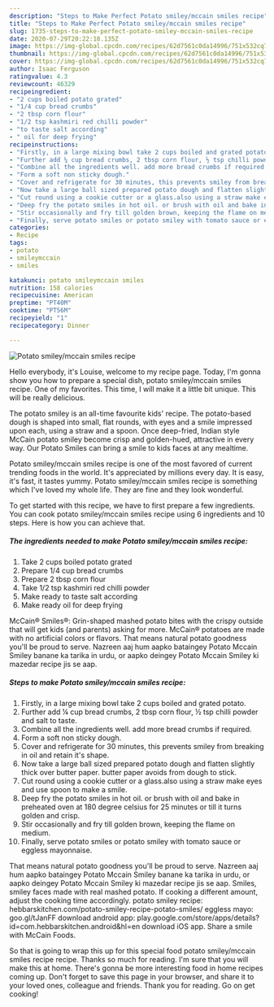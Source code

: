 ```yaml
---
description: "Steps to Make Perfect Potato smiley/mccain smiles recipe"
title: "Steps to Make Perfect Potato smiley/mccain smiles recipe"
slug: 1735-steps-to-make-perfect-potato-smiley-mccain-smiles-recipe
date: 2020-07-29T20:22:18.135Z
image: https://img-global.cpcdn.com/recipes/62d7561c0da14996/751x532cq70/potato-smileymccain-smiles-recipe-recipe-main-photo.jpg
thumbnail: https://img-global.cpcdn.com/recipes/62d7561c0da14996/751x532cq70/potato-smileymccain-smiles-recipe-recipe-main-photo.jpg
cover: https://img-global.cpcdn.com/recipes/62d7561c0da14996/751x532cq70/potato-smileymccain-smiles-recipe-recipe-main-photo.jpg
author: Isaac Ferguson
ratingvalue: 4.3
reviewcount: 46329
recipeingredient:
- "2 cups boiled potato grated"
- "1/4 cup bread crumbs"
- "2 tbsp corn flour"
- "1/2 tsp kashmiri red chilli powder"
- "to taste salt according"
- " oil for deep frying"
recipeinstructions:
- "Firstly, in a large mixing bowl take 2 cups boiled and grated potato."
- "Further add ¼ cup bread crumbs, 2 tbsp corn flour, ½ tsp chilli powder and salt to taste."
- "Combine all the ingredients well. add more bread crumbs if required."
- "Form a soft non sticky dough."
- "Cover and refrigerate for 30 minutes, this prevents smiley from breaking in oil and retain it&#39;s shape."
- "Now take a large ball sized prepared potato dough and flatten slightly thick over butter paper. butter paper avoids from dough to stick."
- "Cut round using a cookie cutter or a glass.also using a straw make eyes and use spoon to make a smile."
- "Deep fry the potato smiles in hot oil. or brush with oil and bake in preheated oven at 180 degree celsius for 25 minutes or till it turns golden and crisp."
- "Stir occasionally and fry till golden brown, keeping the flame on medium."
- "Finally, serve potato smiles or potato smiley with tomato sauce or eggless mayonnaise."
categories:
- Recipe
tags:
- potato
- smileymccain
- smiles

katakunci: potato smileymccain smiles 
nutrition: 158 calories
recipecuisine: American
preptime: "PT40M"
cooktime: "PT56M"
recipeyield: "1"
recipecategory: Dinner

---
```



![Potato smiley/mccain smiles recipe](https://img-global.cpcdn.com/recipes/62d7561c0da14996/751x532cq70/potato-smileymccain-smiles-recipe-recipe-main-photo.jpg)

Hello everybody, it's Louise, welcome to my recipe page. Today, I'm gonna show you how to prepare a special dish, potato smiley/mccain smiles recipe. One of my favorites. This time, I will make it a little bit unique. This will be really delicious.

The potato smiley is an all-time favourite kids&#39; recipe. The potato-based dough is shaped into small, flat rounds, with eyes and a smile impressed upon each, using a straw and a spoon. Once deep-fried, Indian style McCain potato smiley become crisp and golden-hued, attractive in every way. Our Potato Smiles can bring a smile to kids faces at any mealtime.

Potato smiley/mccain smiles recipe is one of the most favored of current trending foods in the world. It's appreciated by millions every day. It is easy, it's fast, it tastes yummy. Potato smiley/mccain smiles recipe is something which I've loved my whole life. They are fine and they look wonderful.


To get started with this recipe, we have to first prepare a few ingredients. You can cook potato smiley/mccain smiles recipe using 6 ingredients and 10 steps. Here is how you can achieve that.

<!--inarticleads1-->

##### The ingredients needed to make Potato smiley/mccain smiles recipe:

1. Take 2 cups boiled potato grated
1. Prepare 1/4 cup bread crumbs
1. Prepare 2 tbsp corn flour
1. Take 1/2 tsp kashmiri red chilli powder
1. Make ready to taste salt according
1. Make ready  oil for deep frying


McCain® Smiles®: Grin-shaped mashed potato bites with the crispy outside that will get kids (and parents) asking for more. McCain® potatoes are made with no artificial colors or flavors. That means natural potato goodness you&#39;ll be proud to serve. Nazreen aaj hum aapko bataingey Potato Mccain Smiley banane ka tarika in urdu, or aapko deingey Potato Mccain Smiley ki mazedar recipe jis se aap. 

<!--inarticleads2-->

##### Steps to make Potato smiley/mccain smiles recipe:

1. Firstly, in a large mixing bowl take 2 cups boiled and grated potato.
1. Further add ¼ cup bread crumbs, 2 tbsp corn flour, ½ tsp chilli powder and salt to taste.
1. Combine all the ingredients well. add more bread crumbs if required.
1. Form a soft non sticky dough.
1. Cover and refrigerate for 30 minutes, this prevents smiley from breaking in oil and retain it&#39;s shape.
1. Now take a large ball sized prepared potato dough and flatten slightly thick over butter paper. butter paper avoids from dough to stick.
1. Cut round using a cookie cutter or a glass.also using a straw make eyes and use spoon to make a smile.
1. Deep fry the potato smiles in hot oil. or brush with oil and bake in preheated oven at 180 degree celsius for 25 minutes or till it turns golden and crisp.
1. Stir occasionally and fry till golden brown, keeping the flame on medium.
1. Finally, serve potato smiles or potato smiley with tomato sauce or eggless mayonnaise.


That means natural potato goodness you&#39;ll be proud to serve. Nazreen aaj hum aapko bataingey Potato Mccain Smiley banane ka tarika in urdu, or aapko deingey Potato Mccain Smiley ki mazedar recipe jis se aap. Smiles, smiley faces made with real mashed potato. If cooking a different amount, adjust the cooking time accordingly. potato smiley recipe: hebbarskitchen.com/potato-smiley-recipe-potato-smiles/ eggless mayo: goo.gl/tJanFF download android app: play.google.com/store/apps/details?id=com.hebbarskitchen.android&amp;hl=en download iOS app. Share a smile with McCain Foods. 

So that is going to wrap this up for this special food potato smiley/mccain smiles recipe recipe. Thanks so much for reading. I'm sure that you will make this at home. There's gonna be more interesting food in home recipes coming up. Don't forget to save this page in your browser, and share it to your loved ones, colleague and friends. Thank you for reading. Go on get cooking!
